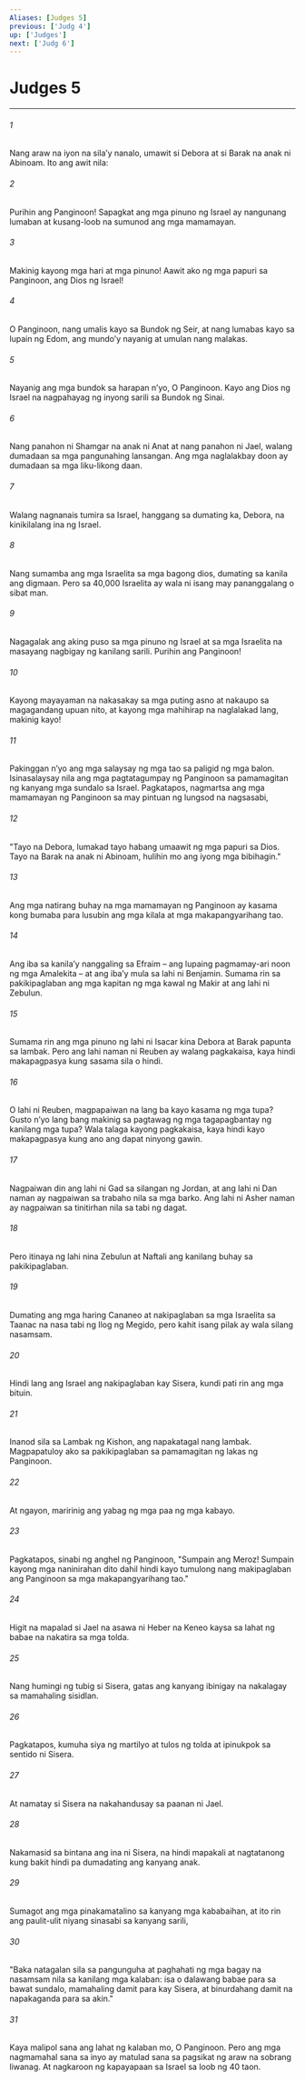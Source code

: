```yaml
---
Aliases: [Judges 5]
previous: ['Judg 4']
up: ['Judges']
next: ['Judg 6']
---
```

# Judges 5

***






















###### 1 










Nang araw na iyon na silaʼy nanalo, umawit si Debora at si Barak na anak ni Abinoam. Ito ang awit nila: 





















###### 2 










Purihin ang Panginoon! Sapagkat ang mga pinuno ng Israel ay nangunang lumaban at kusang-loob na sumunod ang mga mamamayan. 





















###### 3 










Makinig kayong mga hari at mga pinuno! Aawit ako ng mga papuri sa Panginoon, ang Dios ng Israel! 





















###### 4 










O Panginoon, nang umalis kayo sa Bundok ng Seir, at nang lumabas kayo sa lupain ng Edom, ang mundoʼy nayanig at umulan nang malakas. 





















###### 5 










Nayanig ang mga bundok sa harapan nʼyo, O Panginoon. Kayo ang Dios ng Israel na nagpahayag ng inyong sarili sa Bundok ng Sinai. 





















###### 6 










Nang panahon ni Shamgar na anak ni Anat at nang panahon ni Jael, walang dumadaan sa mga pangunahing lansangan. Ang mga naglalakbay doon ay dumadaan sa mga liku-likong daan. 





















###### 7 










Walang nagnanais tumira sa Israel, hanggang sa dumating ka, Debora, na kinikilalang ina ng Israel. 





















###### 8 










Nang sumamba ang mga Israelita sa mga bagong dios, dumating sa kanila ang digmaan. Pero sa 40,000 Israelita ay wala ni isang may pananggalang o sibat man. 





















###### 9 










Nagagalak ang aking puso sa mga pinuno ng Israel at sa mga Israelita na masayang nagbigay ng kanilang sarili. Purihin ang Panginoon! 





















###### 10 










Kayong mayayaman na nakasakay sa mga puting asno at nakaupo sa magagandang upuan nito, at kayong mga mahihirap na naglalakad lang, makinig kayo! 





















###### 11 










Pakinggan nʼyo ang mga salaysay ng mga tao sa paligid ng mga balon. Isinasalaysay nila ang mga pagtatagumpay ng Panginoon sa pamamagitan ng kanyang mga sundalo sa Israel. Pagkatapos, nagmartsa ang mga mamamayan ng Panginoon sa may pintuan ng lungsod na nagsasabi, 





















###### 12 










"Tayo na Debora, lumakad tayo habang umaawit ng mga papuri sa Dios. Tayo na Barak na anak ni Abinoam, hulihin mo ang iyong mga bibihagin." 





















###### 13 










Ang mga natirang buhay na mga mamamayan ng Panginoon ay kasama kong bumaba para lusubin ang mga kilala at mga makapangyarihang tao. 





















###### 14 










Ang iba sa kanilaʼy nanggaling sa Efraim – ang lupaing pagmamay-ari noon ng mga Amalekita – at ang ibaʼy mula sa lahi ni Benjamin. Sumama rin sa pakikipaglaban ang mga kapitan ng mga kawal ng Makir at ang lahi ni Zebulun. 





















###### 15 










Sumama rin ang mga pinuno ng lahi ni Isacar kina Debora at Barak papunta sa lambak. Pero ang lahi naman ni Reuben ay walang pagkakaisa, kaya hindi makapagpasya kung sasama sila o hindi. 





















###### 16 










O lahi ni Reuben, magpapaiwan na lang ba kayo kasama ng mga tupa? Gusto nʼyo lang bang makinig sa pagtawag ng mga tagapagbantay ng kanilang mga tupa? Wala talaga kayong pagkakaisa, kaya hindi kayo makapagpasya kung ano ang dapat ninyong gawin. 





















###### 17 










Nagpaiwan din ang lahi ni Gad sa silangan ng Jordan, at ang lahi ni Dan naman ay nagpaiwan sa trabaho nila sa mga barko. Ang lahi ni Asher naman ay nagpaiwan sa tinitirhan nila sa tabi ng dagat. 





















###### 18 










Pero itinaya ng lahi nina Zebulun at Naftali ang kanilang buhay sa pakikipaglaban. 





















###### 19 










Dumating ang mga haring Cananeo at nakipaglaban sa mga Israelita sa Taanac na nasa tabi ng Ilog ng Megido, pero kahit isang pilak ay wala silang nasamsam. 





















###### 20 










Hindi lang ang Israel ang nakipaglaban kay Sisera, kundi pati rin ang mga bituin. 





















###### 21 










Inanod sila sa Lambak ng Kishon, ang napakatagal nang lambak. Magpapatuloy ako sa pakikipaglaban sa pamamagitan ng lakas ng Panginoon. 





















###### 22 










At ngayon, maririnig ang yabag ng mga paa ng mga kabayo. 





















###### 23 










Pagkatapos, sinabi ng anghel ng Panginoon, "Sumpain ang Meroz! Sumpain kayong mga naninirahan dito dahil hindi kayo tumulong nang makipaglaban ang Panginoon sa mga makapangyarihang tao." 





















###### 24 










Higit na mapalad si Jael na asawa ni Heber na Keneo kaysa sa lahat ng babae na nakatira sa mga tolda. 





















###### 25 










Nang humingi ng tubig si Sisera, gatas ang kanyang ibinigay na nakalagay sa mamahaling sisidlan. 





















###### 26 










Pagkatapos, kumuha siya ng martilyo at tulos ng tolda at ipinukpok sa sentido ni Sisera. 





















###### 27 










At namatay si Sisera na nakahandusay sa paanan ni Jael. 





















###### 28 










Nakamasid sa bintana ang ina ni Sisera, na hindi mapakali at nagtatanong kung bakit hindi pa dumadating ang kanyang anak. 





















###### 29 










Sumagot ang mga pinakamatalino sa kanyang mga kababaihan, at ito rin ang paulit-ulit niyang sinasabi sa kanyang sarili, 





















###### 30 










"Baka natagalan sila sa pangunguha at paghahati ng mga bagay na nasamsam nila sa kanilang mga kalaban: isa o dalawang babae para sa bawat sundalo, mamahaling damit para kay Sisera, at binurdahang damit na napakaganda para sa akin." 





















###### 31 










Kaya malipol sana ang lahat ng kalaban mo, O Panginoon. Pero ang mga nagmamahal sana sa inyo ay matulad sana sa pagsikat ng araw na sobrang liwanag. At nagkaroon ng kapayapaan sa Israel sa loob ng 40 taon.
